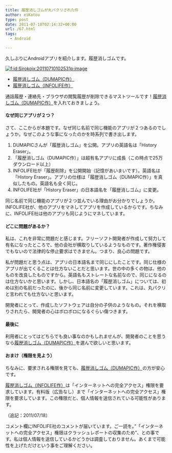 ```yaml
---
title: 履歴消しゴムが丸パクリされた件
author: eiKatou
type: post
date: 2011-07-10T02:14:32+00:00
url: /67.html
tags:
  - Android

---
```

<div class="section">
  <p>
    久しぶりにAndroidアプリを紹介します。履歴消しゴムです。
  </p>
  
  <p>
    <a href="http://f.hatena.ne.jp/Sirokoix/20110710102531" class="hatena-fotolife" target="_blank"><img src="http://cdn-ak.f.st-hatena.com/images/fotolife/S/Sirokoix/20110710/20110710102531.png" alt="f:id:Sirokoix:20110710102531p:image" title="f:id:Sirokoix:20110710102531p:image" class="hatena-fotolife" /></a>
  </p>
  
  <ul>
    <li>
      <a href="https://market.android.com/details?id=jp.androdev.historyeraser" target="_blank">履歴消しゴム（DUMAPIC作）</a>
    </li>
    <li>
      <a href="https://market.android.com/details?id=mobi.infolife.eraser" target="_blank">履歴消しゴム（INFOLIFE作）</a>
    </li>
  </ul>
  
  <p>
    通話履歴・連絡先・ブラウザの閲覧履歴が削除できるマストツールです！<a href="https://market.android.com/details?id=jp.androdev.historyeraser" target="_blank">履歴消しゴム（DUMAPIC作）</a>を入れておきましょう。
  </p>
  
  <h4>
    なぜ同じアプリが２つ？
  </h4>
  
  <p>
    さて、ここからが本題です。なぜ同じ名前で同じ機能のアプリが２つあるのでしょうか。なぜこのような事になったのかを時系列で書き出します。
  </p>
  
  <ol>
    <li>
      DUMAPICさんが「履歴消しゴム」を公開。アプリの英語名は「History Eraser」。
    </li>
    <li>
      「履歴消しゴム（DUMAPIC作）」は超有名アプリに成長（この時点で25万ダウンロード以上）
    </li>
    <li>
      INFOLIFE社が「履歴削除」を公開開始（記憶があいまいです）。英語名は「History Eraser」。アプリの仕様は「履歴消しゴム（DUMAPIC作）」を真似したもの。英語名も全く同じ。
    </li>
    <li>
      INFOLIFE社が「History Eraser」の日本語名を「履歴消しゴム」に変更。
    </li>
  </ol>
  
  <p>
    同じ名前で同じ機能のアプリが２つ並んでいる理由がお分かりでしょうか。INFOLIFE社が、他のアプリをマネしてアプリを作成しているからです。ちなみに、INFOLIFE社は他のアプリも同じようにマネしています。
  </p>
  
  <h4>
    どこに問題があるか？
  </h4>
  
  <p>
    私は、これを非常に問題だと感じます。フリーソフト開発者が作成して努力して有名になったところで、他の会社が横取りしているようなものです。著作権侵害でもないので法律的な停止要求はできません。つまり、良心の問題です。
  </p>
  
  <p>
    私が問題だと思う点は、アプリの日本語名まで同じにしたことです。同じ仕様のアプリが出てくることは仕方ないことだと思います。世の中の多くの物は、他のものを改良したものですから。英語名もストレートな名前なので、同じになるのは仕方ないかと思います。しかし、日本語名の「履歴消しゴム」については、初めは別の名前だったのに、後から同じ名前に変更しています。これは、丸パクリと言われても仕方ないと思います。
  </p>
  
  <p>
    開発者にとって、作成したソフトウェアは自分の子供のようなもの。それを横取りされたら、開発者の心はボロボロになるぐらい傷つきます。
  </p>
  
  <h4>
    最後に
  </h4>
  
  <p>
    利用者にとってはどちらでも良い事なのかもしれませんが、開発者のことを思うなら<a href="https://market.android.com/details?id=jp.androdev.historyeraser" target="_blank">履歴消しゴム（DUMAPIC作）</a>を選んで欲しいと思います。
  </p>
  
  <h4>
    おまけ（権限を見よう）
  </h4>
  
  <p>
    ちなみに、要求される権限を見ても、<a href="https://market.android.com/details?id=jp.androdev.historyeraser" target="_blank">履歴消しゴム（DUMAPIC作）</a>の方が安心です。
  </p>
  
  <p>
    <a href="https://market.android.com/details?id=mobi.infolife.eraser" target="_blank">履歴消しゴム（INFOLIFE作）</a>は「インターネットへの完全アクセス」権限を要求しています。有料版（広告なし）まで「インターネットへの完全アクセス」権限を要求しています。この権限だと、個人情報を送信されている可能性があります。
  </p>
  
  <p>
    （追記：2011/07/18）
  </p>
  
  <p>
    コメント欄にINFOLIFE社のコメントが届いています。ご一読を。”「インターネットへの完全アクセス」権限はクラッシュレポートの収集のため&#8221;、との事です。私は個人情報を送信しているかどうかは調査しておりません。あくまで可能性を上げただけという事をご理解ください。
  </p>
</div>

